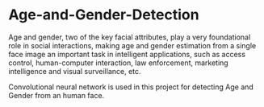 # Age-and-Gender-Detection

Age and gender, two of the key facial attributes, play a very foundational role in social interactions, making age and gender estimation from a single face image an important task in intelligent applications, such as access control, human-computer interaction, law enforcement, marketing intelligence and visual surveillance, etc.

Convolutional neural network is used in this project for detecting Age and Gender from an human face.
